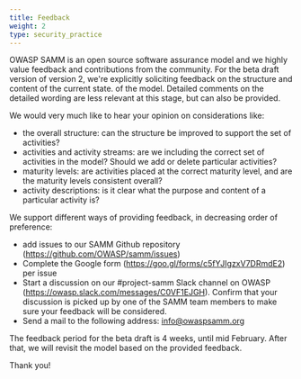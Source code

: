 ```yaml
---
title: Feedback
weight: 2
type: security_practice
---
```

OWASP SAMM is an open source software assurance model and we highly value feedback and contributions from the community. For the beta draft version of version 2, we're explicitly soliciting feedback on the structure and content of the current state. of the model. Detailed comments on the detailed wording are less relevant at this stage, but can also be provided.

We would very much like to hear your opinion on considerations like:

- the overall structure: can the structure be improved to support the set of activities?
- activities and activity streams: are we including the correct set of activities in the model? Should we add or delete particular activities?
- maturity levels: are activities placed at the correct maturity level, and are the maturity levels consistent overall?
- activity descriptions: is it clear what the purpose and content of a particular activity is?

We support different ways of providing feedback, in decreasing order of preference:

- add issues to our SAMM Github repository (https://github.com/OWASP/samm/issues)
- Complete the Google form (https://goo.gl/forms/c5fYJIgzxV7DRmdE2) per issue
- Start a discussion on our #project-samm Slack channel on OWASP (https://owasp.slack.com/messages/C0VF1EJGH). Confirm that your discussion is picked up by one of the SAMM team members to make sure your feedback will be considered.
- Send a mail to the following address: info@owaspsamm.org

The feedback period for the beta draft is 4 weeks, until mid February. After that, we will revisit the model based on the provided feedback.

Thank you!
